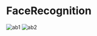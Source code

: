 # FaceRecognition
![ab1](https://user-images.githubusercontent.com/64905689/87682510-872eb700-c79d-11ea-906d-c92f0cc36848.PNG)
![ab2](https://user-images.githubusercontent.com/64905689/87682534-90b81f00-c79d-11ea-8e20-9393f72564ac.PNG)

